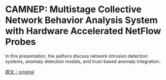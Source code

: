
# CAMNEP: Multistage Collective Network Behavior Analysis System with Hardware Accelerated NetFlow Probes

In this presentation, the authors discuss network intrusion detection systems, anomaly detection models, and trust-based anomaly integration.

[原文｜original](https://insights.sei.cmu.edu/library/camnep-multistage-collective-network-behavior-analysis-system-with-hardware-accelerated-netflow-probes/)
        